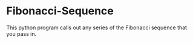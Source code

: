 # Fibonacci-Sequence
This python program calls out any series of the Fibonacci sequence that you pass in.
